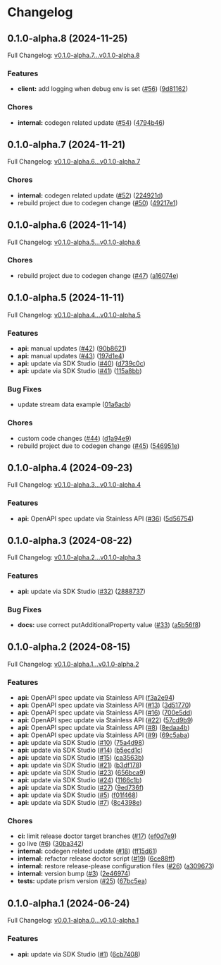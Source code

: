# Changelog

## 0.1.0-alpha.8 (2024-11-25)

Full Changelog: [v0.1.0-alpha.7...v0.1.0-alpha.8](https://github.com/openlayer-ai/openlayer-java/compare/v0.1.0-alpha.7...v0.1.0-alpha.8)

### Features

* **client:** add logging when debug env is set ([#56](https://github.com/openlayer-ai/openlayer-java/issues/56)) ([9d81162](https://github.com/openlayer-ai/openlayer-java/commit/9d811622736492e0eeea4d4acde518a6a2319b21))


### Chores

* **internal:** codegen related update ([#54](https://github.com/openlayer-ai/openlayer-java/issues/54)) ([4794b46](https://github.com/openlayer-ai/openlayer-java/commit/4794b465e2893768f1763cf2254c6f8aba909fdf))

## 0.1.0-alpha.7 (2024-11-21)

Full Changelog: [v0.1.0-alpha.6...v0.1.0-alpha.7](https://github.com/openlayer-ai/openlayer-java/compare/v0.1.0-alpha.6...v0.1.0-alpha.7)

### Chores

* **internal:** codegen related update ([#52](https://github.com/openlayer-ai/openlayer-java/issues/52)) ([224921d](https://github.com/openlayer-ai/openlayer-java/commit/224921d231f065fe66c42ab53fce59a8d0efbde0))
* rebuild project due to codegen change ([#50](https://github.com/openlayer-ai/openlayer-java/issues/50)) ([49217e1](https://github.com/openlayer-ai/openlayer-java/commit/49217e1b55888fd18cd1ac1979036450e290a6f4))

## 0.1.0-alpha.6 (2024-11-14)

Full Changelog: [v0.1.0-alpha.5...v0.1.0-alpha.6](https://github.com/openlayer-ai/openlayer-java/compare/v0.1.0-alpha.5...v0.1.0-alpha.6)

### Chores

* rebuild project due to codegen change ([#47](https://github.com/openlayer-ai/openlayer-java/issues/47)) ([a16074e](https://github.com/openlayer-ai/openlayer-java/commit/a16074e4a570b45e2d8b00f6a7931dc3566ada83))

## 0.1.0-alpha.5 (2024-11-11)

Full Changelog: [v0.1.0-alpha.4...v0.1.0-alpha.5](https://github.com/openlayer-ai/openlayer-java/compare/v0.1.0-alpha.4...v0.1.0-alpha.5)

### Features

* **api:** manual updates ([#42](https://github.com/openlayer-ai/openlayer-java/issues/42)) ([90b8621](https://github.com/openlayer-ai/openlayer-java/commit/90b8621b2a9cd61dac108272689fd0ac91892e98))
* **api:** manual updates ([#43](https://github.com/openlayer-ai/openlayer-java/issues/43)) ([197d1e4](https://github.com/openlayer-ai/openlayer-java/commit/197d1e408bb880f11dde24d4af04b0b6102a05cd))
* **api:** update via SDK Studio ([#40](https://github.com/openlayer-ai/openlayer-java/issues/40)) ([d739c0c](https://github.com/openlayer-ai/openlayer-java/commit/d739c0cf10da747b6116db07064f4211e138fbca))
* **api:** update via SDK Studio ([#41](https://github.com/openlayer-ai/openlayer-java/issues/41)) ([115a8bb](https://github.com/openlayer-ai/openlayer-java/commit/115a8bb76b4cc1deb9abccd7ff9341c9e7507db2))


### Bug Fixes

* update stream data example ([01a6acb](https://github.com/openlayer-ai/openlayer-java/commit/01a6acb859853b961556dcc7e51b91a40def3461))


### Chores

* custom code changes ([#44](https://github.com/openlayer-ai/openlayer-java/issues/44)) ([d1a94e9](https://github.com/openlayer-ai/openlayer-java/commit/d1a94e9d34778ca922ce580a0d887201881114ee))
* rebuild project due to codegen change ([#45](https://github.com/openlayer-ai/openlayer-java/issues/45)) ([546951e](https://github.com/openlayer-ai/openlayer-java/commit/546951ef157f61e22168e8bc3caee9e437c27a53))

## 0.1.0-alpha.4 (2024-09-23)

Full Changelog: [v0.1.0-alpha.3...v0.1.0-alpha.4](https://github.com/openlayer-ai/openlayer-java/compare/v0.1.0-alpha.3...v0.1.0-alpha.4)

### Features

* **api:** OpenAPI spec update via Stainless API ([#36](https://github.com/openlayer-ai/openlayer-java/issues/36)) ([5d56754](https://github.com/openlayer-ai/openlayer-java/commit/5d56754e57ac66410dba08160d168cc2f9e1d6d6))

## 0.1.0-alpha.3 (2024-08-22)

Full Changelog: [v0.1.0-alpha.2...v0.1.0-alpha.3](https://github.com/openlayer-ai/openlayer-java/compare/v0.1.0-alpha.2...v0.1.0-alpha.3)

### Features

* **api:** update via SDK Studio ([#32](https://github.com/openlayer-ai/openlayer-java/issues/32)) ([2888737](https://github.com/openlayer-ai/openlayer-java/commit/2888737a8d729c74ea0c1e98f99eff9b1891af2c))


### Bug Fixes

* **docs:** use correct putAdditionalProperty value ([#33](https://github.com/openlayer-ai/openlayer-java/issues/33)) ([a5b56f8](https://github.com/openlayer-ai/openlayer-java/commit/a5b56f873a197293df6b73134070544269e37711))

## 0.1.0-alpha.2 (2024-08-15)

Full Changelog: [v0.1.0-alpha.1...v0.1.0-alpha.2](https://github.com/openlayer-ai/openlayer-java/compare/v0.1.0-alpha.1...v0.1.0-alpha.2)

### Features

* **api:** OpenAPI spec update via Stainless API ([f3a2e94](https://github.com/openlayer-ai/openlayer-java/commit/f3a2e94096f7065baaf412330b4d82098144a7c6))
* **api:** OpenAPI spec update via Stainless API ([#13](https://github.com/openlayer-ai/openlayer-java/issues/13)) ([3d51770](https://github.com/openlayer-ai/openlayer-java/commit/3d51770cd80a882159c7bd267ebb4b1f82e1bbf2))
* **api:** OpenAPI spec update via Stainless API ([#16](https://github.com/openlayer-ai/openlayer-java/issues/16)) ([700e5dd](https://github.com/openlayer-ai/openlayer-java/commit/700e5dd17a46e547f1a2433993bbb4b586ae2159))
* **api:** OpenAPI spec update via Stainless API ([#22](https://github.com/openlayer-ai/openlayer-java/issues/22)) ([57cd9b9](https://github.com/openlayer-ai/openlayer-java/commit/57cd9b93d5cc5a955a2ca30136e53fcbc0db3fe1))
* **api:** OpenAPI spec update via Stainless API ([#8](https://github.com/openlayer-ai/openlayer-java/issues/8)) ([8edaa4b](https://github.com/openlayer-ai/openlayer-java/commit/8edaa4b24bf2b90d987ed7f64d2f789016f0f2ef))
* **api:** OpenAPI spec update via Stainless API ([#9](https://github.com/openlayer-ai/openlayer-java/issues/9)) ([69c5aba](https://github.com/openlayer-ai/openlayer-java/commit/69c5aba6d450e4a924a1ec1bf8f427cd66ba29a0))
* **api:** update via SDK Studio ([#10](https://github.com/openlayer-ai/openlayer-java/issues/10)) ([75a4d98](https://github.com/openlayer-ai/openlayer-java/commit/75a4d984832a11a4561b7b45ef1667dad6e8bd0a))
* **api:** update via SDK Studio ([#14](https://github.com/openlayer-ai/openlayer-java/issues/14)) ([b5ecd1c](https://github.com/openlayer-ai/openlayer-java/commit/b5ecd1cffeec8cc90c8fc37eb86d270671adcc73))
* **api:** update via SDK Studio ([#15](https://github.com/openlayer-ai/openlayer-java/issues/15)) ([ca3563b](https://github.com/openlayer-ai/openlayer-java/commit/ca3563b438c684f30bdc57fe95bd0bee33a0b201))
* **api:** update via SDK Studio ([#21](https://github.com/openlayer-ai/openlayer-java/issues/21)) ([b3df178](https://github.com/openlayer-ai/openlayer-java/commit/b3df178a8dba68759f3e9146c32ab2b52afa07a4))
* **api:** update via SDK Studio ([#23](https://github.com/openlayer-ai/openlayer-java/issues/23)) ([656bca9](https://github.com/openlayer-ai/openlayer-java/commit/656bca961e35da983260b1f6e5b3117d97bfebcf))
* **api:** update via SDK Studio ([#24](https://github.com/openlayer-ai/openlayer-java/issues/24)) ([1166c1b](https://github.com/openlayer-ai/openlayer-java/commit/1166c1beeda0ba4d25c01820cd3646c14555491c))
* **api:** update via SDK Studio ([#27](https://github.com/openlayer-ai/openlayer-java/issues/27)) ([9ed736f](https://github.com/openlayer-ai/openlayer-java/commit/9ed736f97e978d70402de098e6ba131057e0d080))
* **api:** update via SDK Studio ([#5](https://github.com/openlayer-ai/openlayer-java/issues/5)) ([f01f468](https://github.com/openlayer-ai/openlayer-java/commit/f01f468c2b6a0521a5f67bf7715d9d1e68eab49c))
* **api:** update via SDK Studio ([#7](https://github.com/openlayer-ai/openlayer-java/issues/7)) ([8c4398e](https://github.com/openlayer-ai/openlayer-java/commit/8c4398ed39212e1e018729727d7dfbe70a8db27d))


### Chores

* **ci:** limit release doctor target branches ([#17](https://github.com/openlayer-ai/openlayer-java/issues/17)) ([ef0d7e9](https://github.com/openlayer-ai/openlayer-java/commit/ef0d7e9c91d7798039e01600b762b13f1f5ada23))
* go live ([#6](https://github.com/openlayer-ai/openlayer-java/issues/6)) ([30ba342](https://github.com/openlayer-ai/openlayer-java/commit/30ba3429a02384007ec45e95db462a07d6a8e892))
* **internal:** codegen related update ([#18](https://github.com/openlayer-ai/openlayer-java/issues/18)) ([ff15d61](https://github.com/openlayer-ai/openlayer-java/commit/ff15d6179d277e41ab1910b69e90e49323530e3b))
* **internal:** refactor release doctor script ([#19](https://github.com/openlayer-ai/openlayer-java/issues/19)) ([6ce88ff](https://github.com/openlayer-ai/openlayer-java/commit/6ce88ff0c6f47bc4ae9d64e97dfedccc98edc5f7))
* **internal:** restore release-please configuration files ([#26](https://github.com/openlayer-ai/openlayer-java/issues/26)) ([a309673](https://github.com/openlayer-ai/openlayer-java/commit/a309673d5c7e72df8b006156d5458570d251995e))
* **internal:** version bump ([#3](https://github.com/openlayer-ai/openlayer-java/issues/3)) ([2e46974](https://github.com/openlayer-ai/openlayer-java/commit/2e46974aefcd77a33417b3d675bea14ccb95befd))
* **tests:** update prism version ([#25](https://github.com/openlayer-ai/openlayer-java/issues/25)) ([67bc5ea](https://github.com/openlayer-ai/openlayer-java/commit/67bc5ea91b7b482e09c8e4ccbbd544185e221a10))

## 0.1.0-alpha.1 (2024-06-24)

Full Changelog: [v0.0.1-alpha.0...v0.1.0-alpha.1](https://github.com/openlayer-ai/openlayer-java/compare/v0.0.1-alpha.0...v0.1.0-alpha.1)

### Features

* **api:** update via SDK Studio ([#1](https://github.com/openlayer-ai/openlayer-java/issues/1)) ([6cb7408](https://github.com/openlayer-ai/openlayer-java/commit/6cb740885ec6cc7d489d2235473c6c412811d406))
